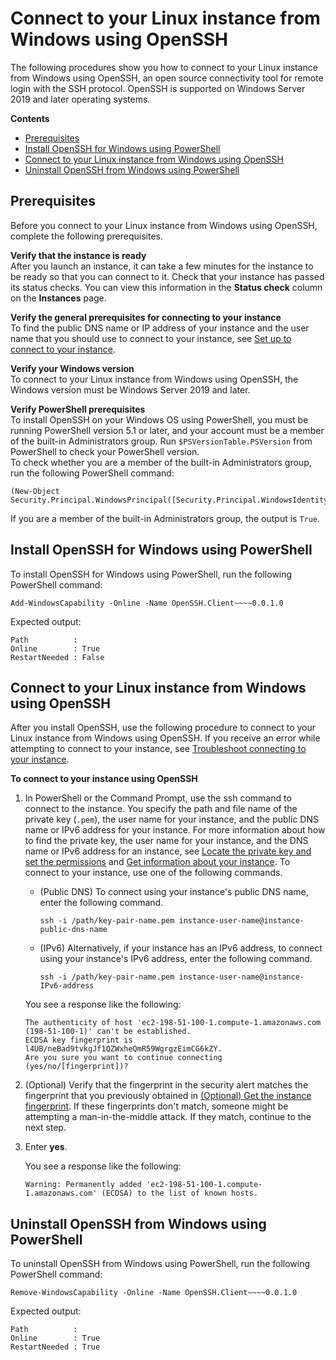 # Connect to your Linux instance from Windows using OpenSSH<a name="openssh"></a>

The following procedures show you how to connect to your Linux instance from Windows using OpenSSH, an open source connectivity tool for remote login with the SSH protocol\. OpenSSH is supported on Windows Server 2019 and later operating systems\.

**Contents**
+ [Prerequisites](#openssh-prereqs)
+ [Install OpenSSH for Windows using PowerShell](#openssh-install)
+ [Connect to your Linux instance from Windows using OpenSSH](#openssh-connect)
+ [Uninstall OpenSSH from Windows using PowerShell](#openssh-uninstall)

## Prerequisites<a name="openssh-prereqs"></a>

Before you connect to your Linux instance from Windows using OpenSSH, complete the following prerequisites\.

**Verify that the instance is ready**  
After you launch an instance, it can take a few minutes for the instance to be ready so that you can connect to it\. Check that your instance has passed its status checks\. You can view this information in the **Status check** column on the **Instances** page\.

**Verify the general prerequisites for connecting to your instance**  
To find the public DNS name or IP address of your instance and the user name that you should use to connect to your instance, see [Set up to connect to your instance](connection-prereqs.md)\.

**Verify your Windows version**  
To connect to your Linux instance from Windows using OpenSSH, the Windows version must be Windows Server 2019 and later\.

**Verify PowerShell prerequisites**  
To install OpenSSH on your Windows OS using PowerShell, you must be running PowerShell version 5\.1 or later, and your account must be a member of the built\-in Administrators group\. Run `$PSVersionTable.PSVersion` from PowerShell to check your PowerShell version\.  
To check whether you are a member of the built\-in Administrators group, run the following PowerShell command:  

```
(New-Object Security.Principal.WindowsPrincipal([Security.Principal.WindowsIdentity]::GetCurrent())).IsInRole([Security.Principal.WindowsBuiltInRole]::Administrator)
```
If you are a member of the built\-in Administrators group, the output is `True`\.

## Install OpenSSH for Windows using PowerShell<a name="openssh-install"></a>

To install OpenSSH for Windows using PowerShell, run the following PowerShell command:

```
Add-WindowsCapability -Online -Name OpenSSH.Client~~~~0.0.1.0
```

Expected output:

```
Path          :
Online        : True
RestartNeeded : False
```

## Connect to your Linux instance from Windows using OpenSSH<a name="openssh-connect"></a>

After you install OpenSSH, use the following procedure to connect to your Linux instance from Windows using OpenSSH\. If you receive an error while attempting to connect to your instance, see [Troubleshoot connecting to your instance](TroubleshootingInstancesConnecting.md)\.

**To connect to your instance using OpenSSH**

1. In PowerShell or the Command Prompt, use the ssh command to connect to the instance\. You specify the path and file name of the private key \(`.pem`\), the user name for your instance, and the public DNS name or IPv6 address for your instance\. For more information about how to find the private key, the user name for your instance, and the DNS name or IPv6 address for an instance, see [Locate the private key and set the permissions](connection-prereqs.md#connection-prereqs-private-key) and [Get information about your instance](connection-prereqs.md#connection-prereqs-get-info-about-instance)\. To connect to your instance, use one of the following commands\.
   + \(Public DNS\) To connect using your instance's public DNS name, enter the following command\.

     ```
     ssh -i /path/key-pair-name.pem instance-user-name@instance-public-dns-name
     ```
   + \(IPv6\) Alternatively, if your instance has an IPv6 address, to connect using your instance's IPv6 address, enter the following command\.

     ```
     ssh -i /path/key-pair-name.pem instance-user-name@instance-IPv6-address
     ```

   You see a response like the following:

   ```
   The authenticity of host 'ec2-198-51-100-1.compute-1.amazonaws.com (198-51-100-1)' can't be established.
   ECDSA key fingerprint is l4UB/neBad9tvkgJf1QZWxheQmR59WgrgzEimCG6kZY.
   Are you sure you want to continue connecting (yes/no/[fingerprint])?
   ```

1. \(Optional\) Verify that the fingerprint in the security alert matches the fingerprint that you previously obtained in [\(Optional\) Get the instance fingerprint](connection-prereqs.md#connection-prereqs-fingerprint)\. If these fingerprints don't match, someone might be attempting a man\-in\-the\-middle attack\. If they match, continue to the next step\.

1. Enter **yes**\.

   You see a response like the following:

   ```
   Warning: Permanently added 'ec2-198-51-100-1.compute-1.amazonaws.com' (ECDSA) to the list of known hosts.
   ```

## Uninstall OpenSSH from Windows using PowerShell<a name="openssh-uninstall"></a>

To uninstall OpenSSH from Windows using PowerShell, run the following PowerShell command:

```
Remove-WindowsCapability -Online -Name OpenSSH.Client~~~~0.0.1.0
```

Expected output:

```
Path          :
Online        : True
RestartNeeded : True
```